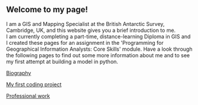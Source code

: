## Welcome to my page!

I am a GIS and Mapping Specialist at the British Antarctic Survey, Cambridge, UK, and this website gives you a brief introduction to me.   
I am currently completing a part-time, distance-learning Diploma in GIS and I created these pages for an assignment in the 'Programming for Geographical Information Analysts: Core Skills' module.
Have a look through the following pages to find out some more information about me and to see my first attempt at building a model in python.

[Biography](biography.md)
   
[My first coding project](my_first_code.md)

[Professional work](Professional_work.md)
   
  
